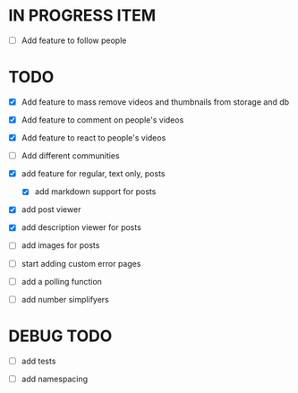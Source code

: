 # IN PROGRESS ITEM

- [ ] Add feature to follow people

# TODO

- [x] Add feature to mass remove videos and thumbnails from storage and db

- [x] Add feature to comment on people's videos

- [x] Add feature to react to people's videos

- [ ] Add different communities

- [x] add feature for regular, text only, posts
    - [x] add markdown support for posts

- [x] add post viewer

- [x] add description viewer for posts


- [ ] add images for posts

- [ ] start adding custom error pages

- [ ] add a polling function

- [ ] add number simplifyers

# DEBUG TODO

- [ ] add tests

- [ ] add namespacing